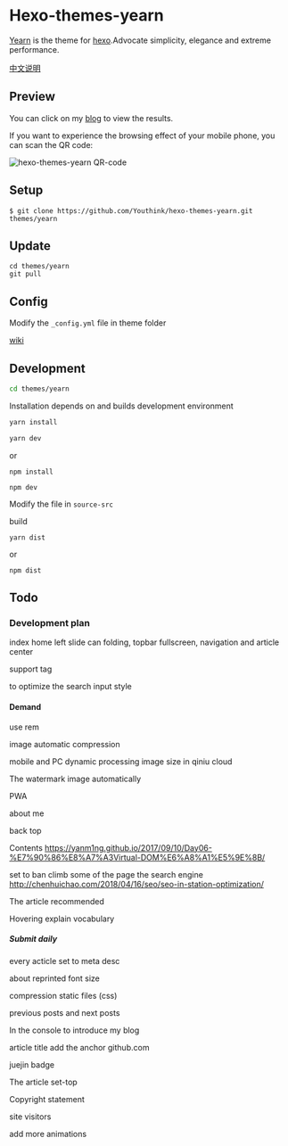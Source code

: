 # Hexo-themes-yearn

[Yearn](https://github.com/Youthink/hexo-themes-yearn) is the theme for [hexo](https://hexo.io/).Advocate simplicity, elegance and extreme performance.

[中文说明](./README_ZH.md)

## Preview

You can click on my [blog](https://hufangyun.com) to view the results.

If you want to experience the browsing effect of your mobile phone, you can scan the QR code:

![hexo-themes-yearn QR-code](https://ws4.sinaimg.cn/large/006tNbRwly1fueu6nku1fj307s07sdfl.jpg)

## Setup

```
$ git clone https://github.com/Youthink/hexo-themes-yearn.git themes/yearn
```

## Update

```
cd themes/yearn
git pull
```

## Config

Modify the `_config.yml` file in theme folder

[wiki](https://github.com/Youthink/hexo-themes-yearn/wiki)

## Development

```bash
cd themes/yearn
```

Installation depends on and builds development environment
```bash
yarn install

yarn dev
```
or

```
npm install

npm dev
```
Modify the file in `source-src`

build

```
yarn dist
```
or

```
npm dist
```

## Todo

### Development plan

index home left slide can folding, topbar fullscreen, navigation and article center

support tag

to optimize the search input style

#### Demand

use rem

image automatic compression

mobile and PC dynamic processing image size in qiniu cloud

The watermark image automatically

PWA

about me

back top

Contents https://yanm1ng.github.io/2017/09/10/Day06-%E7%90%86%E8%A7%A3Virtual-DOM%E6%A8%A1%E5%9E%8B/

set to ban climb some of the page the search engine
http://chenhuichao.com/2018/04/16/seo/seo-in-station-optimization/

The article recommended

Hovering explain vocabulary

##### Submit daily

every acticle set to meta desc

about reprinted font size

compression static files (css)

previous posts and next posts

In the console to introduce my blog

article title add the anchor   github.com

juejin badge

The article set-top

Copyright statement

site visitors

add more animations

